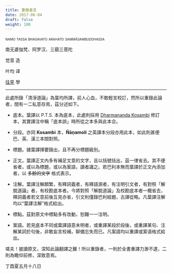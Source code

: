 ```yaml
---
title: 重錄者言
date: 2017-06-04
draft: false
weight: 100
---
```


<div class="text-center">
    <p style="font-variant: small-caps;">namo tassa bhagavato arahato sammāsambuddhassa</p>
    <p>南无婆伽梵、阿罗汉、三藐三菩陀</p>
    <p>觉音 造</p>
    <p>叶均 译</p>
    <p><a href="/">往見</a> 學</p>
</div>

---

此處所錄「清淨道論」為葉均所譯，前人心血，不敢輕言校訂，然所以重錄此論者，間有一二私意存焉，茲分述如下。

- 底本。葉譯以 P.T.S. 本為底本，此處則採用 [Dharmananda Kosambi](../dharmananda-kosambi) 修訂本，其實譯注中稱「底本誤」時所從之本多與此本合。

- 分段。亦同 __Kosambi__ 本，__Ñāṇamoli__ 之英譯本分段亦用此本，如此則甚便巴、英、漢三本間對照。

- 標題。據葉譯擇要錄出，且不再分標題級別。

- 正文。葉譯正文內多有補足文意的文字，且以括號括出，茲一律省去。其不便省者，或以為標題，或以為案語，讀者識之。若巴利本無而葉譯於正文內添加者，以 ~~多餘的文字~~ 格式表示。

- 注解。葉譯注解頗繁，有釋詞義者，有釋語源者，有注明引文者，有對照「解脫道論」者，有校勘底本者。今將對照「解脫道論」及校勘底本者一概省去，釋詞義者若文意前後互見亦省，引文則僅錄巴利經題，古譯從略。凡葉譯注解均以<q>葉譯注解</q>格式給出。

- 標點。茲對原文中標點多有改動，恕難一一注明。

- 案語。若見底本不同或葉譯語意未明者，或重譯某段於段後，或重譯某句、注解某詞於句後，非敢妄言校補，聊備忘失而已。凡案語均以<span class="box">重譯或案语</span>格式給出。

嗟夫！披讀原文，深知此論翻譯之難！所以重錄者，一則於全書重譯力渺不逮，二則為瞻仰前修，深致意焉。

<p class="text-muted text-right mt-5">丁酉夏五月十八日</p>